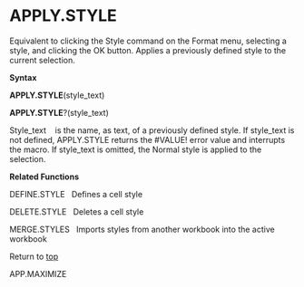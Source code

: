APPLY.STYLE
===========

Equivalent to clicking the Style command on the Format menu, selecting a
style, and clicking the OK button. Applies a previously defined style to
the current selection.

**Syntax**

**APPLY.STYLE**(style\_text)

**APPLY.STYLE**?(style\_text)

Style\_text    is the name, as text, of a previously defined style. If
style\_text is not defined, APPLY.STYLE returns the \#VALUE! error value
and interrupts the macro. If style\_text is omitted, the Normal style is
applied to the selection.

**Related Functions**

DEFINE.STYLE   Defines a cell style

DELETE.STYLE   Deletes a cell style

MERGE.STYLES   Imports styles from another workbook into the active
workbook

Return to [top](#A)

APP.MAXIMIZE

